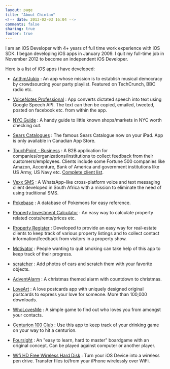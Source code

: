 ```yaml
---
layout: page
title: "About Chintan"
<!-- date: 2013-02-03 16:04 -->
comments: false
sharing: true
footer: true
---
```


I am an iOS Developer with 4+ years of full time work experience with iOS SDK. I began developing iOS apps in January 2009. I quit my full-time job in November 2012 to become an independent iOS Developer.

Here is a list of iOS apps i have developed:

* [Anthm/Jukio](http://juk.io/) : An app whose mission is to establish musical democracy by crowdsourcing your party playlist. Featured on TechCrunch, BBC radio etc.

* [VoiceNotes Professional](http://itunes.apple.com/app/id589053985) : App converts dictated speech into text using Google Speech API. The text can then be copied, emailed, tweeted, posted on facebook etc. from within the app. 

* [NYC Guide](http://itunes.apple.com/app/id576738106) : A handy guide to little known shops/markets in NYC worth checking out.

* [Sears Catalogues](http://itunes.apple.com/ca/app/id475366265) : The famous Sears Catalogue now on your iPad. App is only available in Canadian App Store.

* [TouchPoint - Business](http://itunes.apple.com/app/id398243844) : A B2B application for companies/organizations/institutions to collect feedback from their customers/employees. Clients include some Fortune 500 companies like Amazon, Accenture, Bank of America and government institutions like US Army, US Navy etc. [Complete client list](http://opinionmeter.com/customers/client-lists/).

* [Vexx SMS](http://itunes.apple.com/app/id414878972) : A WhatsApp-like cross-platform voice and text messaging client developed in South Africa with a mission to eliminate the need of using traditional SMS.

* [Pokebase](http://itunes.apple.com/app/id362485621) : A database of Pokemons for easy reference.

* [Property Investment Calculator](http://itunes.apple.com/app/id341316759) : An easy way to calculate property related costs/rents/prices etc.

* [Property Register](http://itunes.apple.com/au/app/id383048702) : Developed to provide an easy way for real-estate clients to keep track of various property listings and to collect contact information/feedback from visitors in a property show.

* [Motivator](http://itunes.apple.com/app/id425705079) : People wanting to quit smoking can take help of this app to keep track of their progress. 

* [scratcher](http://itunes.apple.com/app/scratcher/id393383034) : Add photos of cars and scratch them with your favorite objects.

* [AdventAlarm](http://itunes.apple.com/app/id404558997) : A christmas themed alarm with countdown to christmas.

* [LoveArt](http://itunes.apple.com/app/id417628291) : A love postcards app with uniquely designed original postcards to express your love for someone. More than 100,000 downloads.

* [WhoLovesMe](http://itunes.apple.com/app/id418915745) : A simple game to find out who loves you from amongst your contacts.

* [Centurion 100 Club](http://itunes.apple.com/app/id418319776) : Use this app to keep track of your drinking game on your way to hit a centurion.

* [Foursight](http://itunes.apple.com/app/id353074631) : An "easy to learn, hard to master" boardgame with an original concept. Can be played against computer or another player.

* [Wifi HD Free Wireless Hard Disk](http://itunes.apple.com/app/id311170976) : Turn your iOS Device into a wireless pen drive. Transfer files to/from your iPhone wirelessly over WiFi. 